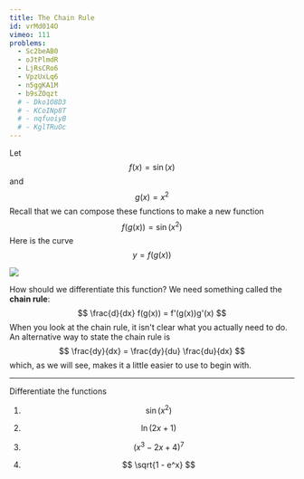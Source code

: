 ```yaml
---
title: The Chain Rule
id: vrMd014O
vimeo: 111
problems:
  - Sc2beAB0
  - oJtPlmdR
  - LjRsCRo6
  - VpzUxLq6
  - n5ggKA1M
  - b9sZOqzt
  # - Dko1O8D3
  # - KCoINp8T
  # - nqfuoiyB
  # - KglTRuOc
---
```


Let
$$
f(x) = \sin(x)
$$
and
$$
g(x) = x^2
$$
Recall that we can compose these functions to make a new function
$$
f(g(x)) = \sin(x^2)
$$
Here is the curve
$$
y = f(g(x))
$$

![](/img/learn/chain-1.svg)

How should we differentiate this function? We need something called the **chain rule**:
$$
\frac{d}{dx} f(g(x)) = f'(g(x))g'(x)
$$
When you look at the chain rule, it isn't clear what you actually need to do. An alternative way to state the chain rule is
$$
\frac{dy}{dx} = \frac{dy}{du} \frac{du}{dx}
$$
which, as we will see, makes it a little easier to use to begin with.

---

Differentiate the functions

 1. $$
    \sin(x^2)
    $$

 1. $$
    \ln(2x +1)
    $$

 1. $$
    (x^3 - 2x + 4)^7
    $$

 1. $$
    \sqrt{1 - e^x}
    $$
